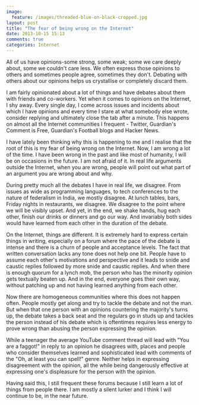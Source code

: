 ```yaml
---
image:
  feature: /images/threaded-blue-on-black-cropped.jpg
layout: post
title: "The fear of being wrong on the Internet"
date: 2013-10-15 15:13
comments: true
categories: Internet
---
```

All of us have opinions-some strong, some weak; some we care deeply about, some we couldn't care less. We often express those opinions to others and sometimes people agree, sometimes they don't. Debating with others about our opinions helps us crystallise or completely discard them.

I am fairly opinionated about a lot of things and have debates about them with friends and co-workers. Yet when it comes to opinions on the Internet, I shy away. Every single day, I come across issues and incidents about which I have opinions and every time I stare at what somebody else wrote, consider replying and ultimately close the tab after a minute. This happens on almost all the Internet communities I frequent - Twitter, Guardian's Comment is Free, Guardian's Football blogs and Hacker News.

I have lately been thinking why this is happening to me and I realise that the root of this is my fear of being wrong on the Internet. Now, I am wrong a lot of the time. I have been wrong in the past and like most of humanity, I will be on occasions in the future. I am not afraid of it. In real life arguments outside the Internet, when you are wrong, people will point out what part of an argument you are wrong about and why.

During pretty much all the debates I have in real life, we disagree. From issues as wide as programming languages, to tech conferences to the nature of federalism in India, we mostly disagree. At lunch tables, bars, Friday nights in restaurants, we disagree. We disagree to the point where we will be visibly upset. And yet, in the end, we shake hands, hug each other, finish our drinks or dinners and go our way. And invariably both sides would have learned from each other in the duration of the debate.

On the Internet, things are different. It is extremely hard to express certain things in writing, especially on a forum where the pace of the debate is intense and there is a churn of people and acceptance levels. The fact that written conversation lacks any tone does not help one bit. People have to assume each other's motivations and perspective and it leads to snide and caustic replies followed by more snide and caustic replies. And when there is enough quorum for a lynch mob, the person who has the minority opinion gets textually beaten up. And in the end, everyone goes their own way, without patching up and not having learned anything from each other.

Now there are homogeneous communities where this does not happen often. People mostly get along and try to tackle the debate and not the man. But when that one person with an opinions countering the majority's turns up, the debate takes a back seat and the regulars go in studs up and tackles the person instead of his debate which is oftentimes requires less energy to prove wrong than abusing the person expressing the opinion.

While a teenager the average YouTube comment thread will lead with "You are a faggot!" in reply to an opinion he disagrees with, places and people who consider themselves learned and sophisticated lead with comments of the "Oh, at least you can spell!" genre. Neither helps in expressing disagreement with the opinion, all the while being dangerously effective at expressing one's displeasure for the person with the opinion.

Having said this, I still frequent these forums because I still learn a lot of things from people there. I am mostly a silent lurker and I think I will continue to be, in the near future.